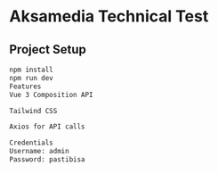# Aksamedia Technical Test

## Project Setup
```bash
npm install
npm run dev
Features
Vue 3 Composition API

Tailwind CSS

Axios for API calls

Credentials
Username: admin
Password: pastibisa
